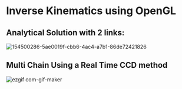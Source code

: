 # Inverse Kinematics using OpenGL
## Analytical Solution with 2 links:
![154500286-5ae0019f-cbb6-4ac4-a7b1-86de72421826](https://user-images.githubusercontent.com/57908067/154500417-7eb0327b-995e-4021-bff1-60dee8b99726.gif)

## Multi Chain Using a Real Time CCD method

![ezgif com-gif-maker](https://user-images.githubusercontent.com/57908067/155195420-a0ce35ad-7eb8-469d-97e7-133ea37f9799.gif)
